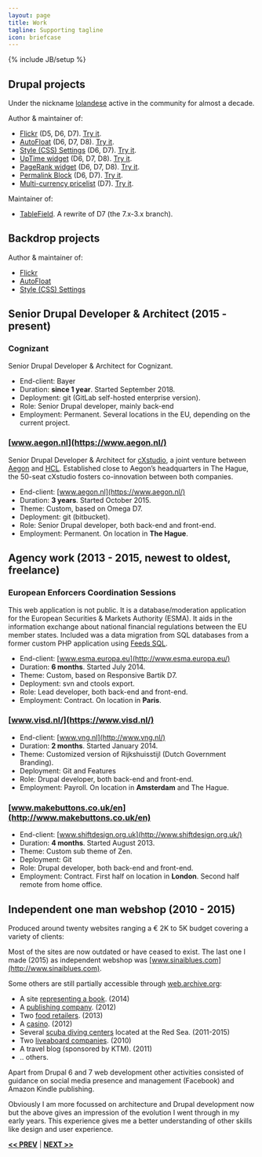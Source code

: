 ```yaml
---
layout: page
title: Work
tagline: Supporting tagline
icon: briefcase
---
```

{% include JB/setup %}

## Drupal projects
Under the nickname [lolandese](https://www.drupal.org/u/lolandese) active in the community for almost a decade.

Author & maintainer of:

- [Flickr](https://www.drupal.org/project/flickr) (D5, D6, D7). [Try it](http://simplytest.me/project/flickr/7.x-1.x).
- [AutoFloat](https://www.drupal.org/project/autofloat) (D6, D7, D8). [Try it](http://simplytest.me/project/autofloat/7.x-2.x).
- [Style (CSS) Settings](http://drupal.org/project/style_settings) (D6, D7). [Try it](http://simplytest.me/project/style_settings/7.x-1.x).
- [UpTime widget](http://drupal.org/project/uptime_widget) (D6, D7, D8). [Try it](http://simplytest.me/project/uptime_widget/7.x-1.x).
- [PageRank widget](http://drupal.org/project/pagerank_widget) (D6, D7, D8). [Try it](http://simplytest.me/project/pagerank_widget/7.x-1.x).
- [Permalink Block](http://drupal.org/project/permalink_block) (D6, D7). [Try it](http://simplytest.me/project/permalink_block/7.x-1.x?add[0]=popup&patch[0]=https%3A//www.drupal.org/files/issues/demo-2043135-10.patch).
- [Multi-currency pricelist](http://drupal.org/project/multi_currency_pricelist) (D7). [Try it](http://simplytest.me/project/multi_currency_pricelist/7.x-1.x?add[0]=features_extra).

Maintainer of:
- [TableField](https://www.drupal.org/project/tablefield). A rewrite of D7 (the 7.x-3.x branch).


## Backdrop projects
Author & maintainer of:

- [Flickr](https://github.com/backdrop-contrib/flickr)
- [AutoFloat](https://github.com/backdrop-contrib/autofloat)
- [Style (CSS) Settings](https://github.com/backdrop-contrib/style_settings)


## <a name="permannent"></a>Senior Drupal Developer & Architect (2015 - present)

### Cognizant ###
Senior Drupal Developer & Architect for Cognizant.

- End-client: Bayer
- Duration: **since 1 year**. Started September 2018.
- Deployment: git (GitLab self-hosted enterprise version).
- Role: Senior Drupal developer, mainly back-end
- Employment: Permanent. Several locations in the EU, depending on the current project.

### [www.aegon.nl](https://www.aegon.nl/) ###
Senior Drupal Developer & Architect for [cXstudio](https://www.hcltech.com/financial-services/cxstudio), a joint venture between [Aegon](https://www.aegon.nl/) and [HCL](https://www.drupal.org/hcl-technologies-limited). Established close to Aegon’s headquarters in The Hague, the 50-seat cXstudio fosters co-innovation between both companies.

- End-client: [www.aegon.nl](https://www.aegon.nl/)
- Duration: **3 years**. Started October 2015.
- Theme: Custom, based on Omega D7.
- Deployment: git (bitbucket).
- Role: Senior Drupal developer, both back-end and front-end.
- Employment: Permanent. On location in **The Hague**.


## <a name="agency"></a>Agency work (2013 - 2015, newest to oldest, freelance)

### European Enforcers Coordination Sessions ###
This web application is not public. It is a database/moderation application for the European Securities & Markets Authority (ESMA). It aids in the information exchange about national financial regulations between the EU member states.
Included was a data migration from SQL databases from a former custom PHP application using [Feeds SQL](https://www.drupal.org/project/feeds_sql).

- End-client: [www.esma.europa.eu](http://www.esma.europa.eu/)
- Duration: **6 months**. Started July 2014.
- Theme: Custom, based on Responsive Bartik D7.
- Deployment: svn and ctools export.
- Role: Lead developer, both back-end and front-end.
- Employment: Contract. On location in **Paris**.

### [www.visd.nl/](https://www.visd.nl/)
- End-client: [www.vng.nl](http://www.vng.nl/)
- Duration: **2 months**. Started January 2014.
- Theme: Customized version of Rijkshuisstijl (Dutch Government Branding).
- Deployment: Git and Features
- Role: Drupal developer, both back-end and front-end.
- Employment: Payroll. On location in **Amsterdam** and The Hague.

### [www.makebuttons.co.uk/en](http://www.makebuttons.co.uk/en)
- End-client: [www.shiftdesign.org.uk](http://www.shiftdesign.org.uk/)
- Duration: **4 months**. Started August 2013.
- Theme: Custom sub theme of Zen.
- Deployment: Git
- Role: Drupal developer, both back-end and front-end.
- Employment: Contract. First half on location in **London**. Second half remote from home office.

## <a name="webshop"></a>Independent one man webshop (2010 - 2015)
Produced around twenty websites ranging a € 2K to 5K  budget covering a variety of clients:

Most of the sites are now outdated or have ceased to exist. The last one I made (2015) as independent webshop was [www.sinaiblues.com](http://www.sinaiblues.com).

Some others are still partially accessible through [web.archive.org](http://web.archive.org):
- A site [representing a book](http://ssthistlegorm.com/en). (2014)
- A [publishing company](http://web.archive.org/web/20141008164549/http://www.geodia.net/en). (2012)
- Two [food retailers](http://web.archive.org/web/20160218064313/http://www.cookiesnpies.com:80/). (2013)
- A [casino](http://web.archive.org/web/20150716072347/http://www.sinaigrandcasino.com:80/en). (2012)
- Several [scuba diving centers](http://www.sinaiblues.com) located at the Red Sea. (2011-2015)
- Two [liveaboard companies](http://web.archive.org/web/20110130053958/seaqueenfleet.com). (2010)
- A travel blog (sponsored by KTM). (2011)
-  .. others.

Apart from Drupal 6 and 7 web development other activities consisted of guidance on social media presence and management (Facebook) and Amazon Kindle publishing.

Obviously I am more focussed on architecture and Drupal development now but the above gives an impression of the evolution I went through in my early years. This experience gives me a better understanding of other skills like design and user experience.

<a href="/data.html#top" title="Personal info"><b><< PREV</b></a> &#124; <a href="/tools.html#top" title="My Development Tools"><b>NEXT >></b></a>
